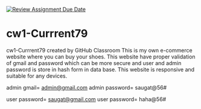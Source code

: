 [![Review Assignment Due Date](https://classroom.github.com/assets/deadline-readme-button-24ddc0f5d75046c5622901739e7c5dd533143b0c8e959d652212380cedb1ea36.svg)](https://classroom.github.com/a/sU8Qvgwb)
# cw1-Currrent79
cw1-Currrent79 created by GitHub Classroom
This is my own e-commerce website where you can buy your shoes.
This website have proper validation of gmail and password which can be more secure and user and admin password is store in hash form in data base.
This website is responsive and suitable for any devices.

admin gmail= admin@gmail.com
admin password= saugat@56#

user password= saugat@gmail.com
user password= haha@56#
